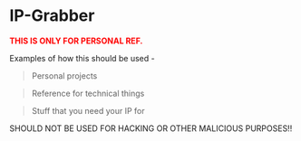 # IP-Grabber
<font color="red"> <p> <b> THIS IS ONLY FOR PERSONAL REF. </b> </p> </font>

Examples of how this should be used - 

> Personal projects

> Reference for technical things

> Stuff that you need your IP for

SHOULD NOT BE USED FOR HACKING OR OTHER MALICIOUS PURPOSES!!
